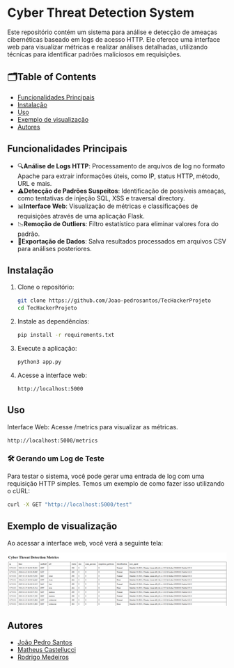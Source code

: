 # Cyber Threat Detection System

Este repositório contém um sistema para análise e detecção de ameaças cibernéticas baseado em logs de acesso HTTP. Ele oferece uma interface web para visualizar métricas e realizar análises detalhadas, utilizando técnicas para identificar padrões maliciosos em requisições.

## 🗂️Table of Contents

- [Funcionalidades Principais](#funcionalidades-principais)
- [Instalação](#instalação)
- [Uso](#uso)
- [Exemplo de visualização](#exemplo-de-visualização)
- [Autores](#autores)

## Funcionalidades Principais

* 🔍**Análise de Logs HTTP**: Processamento de arquivos de log no formato Apache para extrair informações úteis, como IP, status HTTP, método, URL e mais.
* ⚠️**Detecção de Padrões Suspeitos**: Identificação de possíveis ameaças, como tentativas de injeção SQL, XSS e traversal directory.
* 📊**Interface Web**: Visualização de métricas e classificações de requisições através de uma aplicação Flask.
* 📉**Remoção de Outliers**: Filtro estatístico para eliminar valores fora do padrão.
* 📂**Exportação de Dados**: Salva resultados processados em arquivos CSV para análises posteriores.

## Instalação

1. Clone o repositório:

    ```bash
    git clone https://github.com/Joao-pedrosantos/TecHackerProjeto
    cd TecHackerProjeto
    ```

2. Instale as dependências:

    ```bash
    pip install -r requirements.txt
    ```

3. Execute a aplicação:

    ```bash
    python3 app.py
    ```

4. Acesse a interface web:
    
    ``` 
    http://localhost:5000
    ```

## Uso

Interface Web: Acesse /metrics para visualizar as métricas.
```
http://localhost:5000/metrics
```

### 🛠️ Gerando um Log de Teste

Para testar o sistema, você pode gerar uma entrada de log com uma requisição HTTP simples. Temos um exemplo de como fazer isso utilizando o cURL:

```bash
curl -X GET "http://localhost:5000/test"
```

## Exemplo de visualização

Ao acessar a interface web, você verá a seguinte tela:

![InterfaceWeb](imgs/web_logs.png)


## Autores

- [João Pedro Santos](https://github.com/Joao-pedrosantos)
- [Matheus Castellucci](https://github.com/MatheusCastellucci) 
- [Rodrigo Medeiros](https://github.com/rodme02)